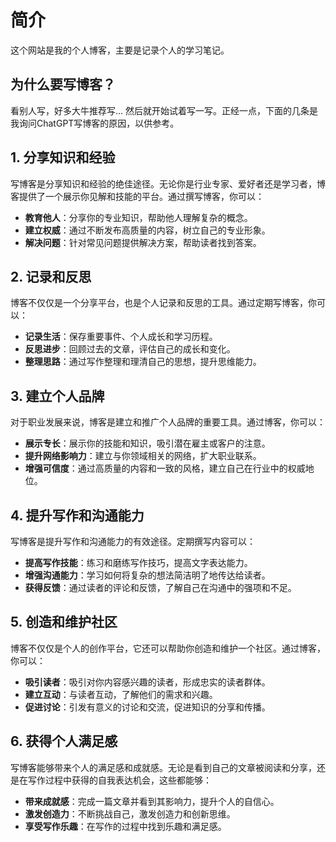 # 简介

这个网站是我的个人博客，主要是记录个人的学习笔记。

## 为什么要写博客？

看别人写，好多大牛推荐写... 然后就开始试着写一写。正经一点，下面的几条是我询问ChatGPT写博客的原因，以供参考。

## 1. 分享知识和经验

写博客是分享知识和经验的绝佳途径。无论你是行业专家、爱好者还是学习者，博客提供了一个展示你见解和技能的平台。通过撰写博客，你可以：
- **教育他人**：分享你的专业知识，帮助他人理解复杂的概念。
- **建立权威**：通过不断发布高质量的内容，树立自己的专业形象。
- **解决问题**：针对常见问题提供解决方案，帮助读者找到答案。

## 2. 记录和反思

博客不仅仅是一个分享平台，也是个人记录和反思的工具。通过定期写博客，你可以：
- **记录生活**：保存重要事件、个人成长和学习历程。
- **反思进步**：回顾过去的文章，评估自己的成长和变化。
- **整理思路**：通过写作整理和理清自己的思想，提升思维能力。

## 3. 建立个人品牌

对于职业发展来说，博客是建立和推广个人品牌的重要工具。通过博客，你可以：
- **展示专长**：展示你的技能和知识，吸引潜在雇主或客户的注意。
- **提升网络影响力**：建立与你领域相关的网络，扩大职业联系。
- **增强可信度**：通过高质量的内容和一致的风格，建立自己在行业中的权威地位。

## 4. 提升写作和沟通能力

写博客是提升写作和沟通能力的有效途径。定期撰写内容可以：
- **提高写作技能**：练习和磨练写作技巧，提高文字表达能力。
- **增强沟通能力**：学习如何将复杂的想法简洁明了地传达给读者。
- **获得反馈**：通过读者的评论和反馈，了解自己在沟通中的强项和不足。

## 5. 创造和维护社区

博客不仅仅是个人的创作平台，它还可以帮助你创造和维护一个社区。通过博客，你可以：
- **吸引读者**：吸引对你内容感兴趣的读者，形成忠实的读者群体。
- **建立互动**：与读者互动，了解他们的需求和兴趣。
- **促进讨论**：引发有意义的讨论和交流，促进知识的分享和传播。

## 6. 获得个人满足感

写博客能够带来个人的满足感和成就感。无论是看到自己的文章被阅读和分享，还是在写作过程中获得的自我表达机会，这些都能够：
- **带来成就感**：完成一篇文章并看到其影响力，提升个人的自信心。
- **激发创造力**：不断挑战自己，激发创造力和创新思维。
- **享受写作乐趣**：在写作的过程中找到乐趣和满足感。
